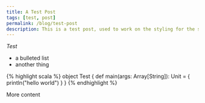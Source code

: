 ```yaml
---
title: A Test Post
tags: [test, post]
permalink: /blog/test-post
description: This is a test post, used to work on the styling for the site.
---
```

*Test*

 * a bulleted list
 * another thing

{% highlight scala %}
object Test {
    def main(args: Array[String]): Unit = {
        println("hello world")
    }
}
{% endhighlight %}

More content
